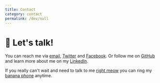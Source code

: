 ```yaml
---
title: Contact
category: contact
permalink: /dev/null
---
```


# 👋 Let's talk!

You can reach me via [email](mailto:Ullrich%20Schäfer<hi@ullrich.is>?subject=Hi%20👋), [Twitter](https://twitter.com/stigi) and [Facebook](https://facebook.com/ullrich).
Or follow me on [GitHub](https://github.com/stigi) and learn more about me on my [LinkedIn](http://linkedin.com/in/ullrichschaefer/).

If you really can't wait and need to talk to me [right meow](./static/right-meow.jpg) you can ring my [banana phone](tel:+491706164411) anytime.
